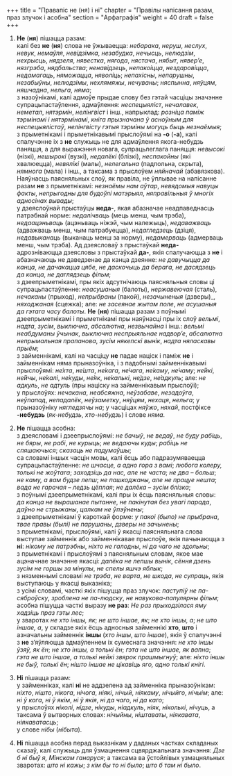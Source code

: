 +++
title = "Правапіс не (ня) і ні"
chapter = "Правілы напісання разам, праз злучок і асобна"
section = "Арфаграфія"
weight = 40
draft = false
+++

1. __Не__ (__ня__) пішацца разам:
<br>калі без __не__ (__ня__) слова не ўжываецца: _небарака_, _неруш_, _неслух_, _невук_, _немаўля_, _невідзімка_, _незабудка_, _нечысць_, _нелюдзім_, _нехрысць_, _нядзеля_, _нявестка_, _нягода_, _нястача_, _нябыт_, _нявер’е_, _нязгрэба_, _нядбальства_; _ненавідзець_, _непакоіцца_, _нездаровіцца_, _недамагаць_, _няможацца_, _няволіць_; _непахісны_, _непарушны_, _незабыўны_, _нелюдзімы_, _нехлямяжы_, _нечуваны_; _няспынна_, _няўцям_, _няшчадна_, _нельга_, _няма_;
<br>з назоўнікамі, калі адмоўе прыдае слову без гэтай часціцы значэнне супрацьпастаўлення, адмаўлення: _неспецыяліст_, _нечалавек_, _неметал_, _нятэрмін_, _нелінгвіст_ і інш., напрыклад: _розніца паміж тэрмінамі і нятэрмінамі_, _кніга прызначана ў асноўным для неспецыялістаў_, _нелінгвісту гэтыя тэрміны могуць быць незнаёмыя_;
<br>з прыметнікамі і прыметнікавымі прыслоўямі на __-о__ (__-а__), калі спалучэнне іх з __не__ служыць не для адмаўлення якога-небудзь паняцця, а для выражэння новага, супрацьлеглага паняцця: _невысокі_ (нізкі), _нешырокі_ (вузкі), _недалёкі_ (блізкі), _неспакойны_ (які хвалюецца), _невялікі_ (малы), _нелегальна_ (падпольна, скрыта), _нямнога_ (мала) і інш., а таксама з прыслоўем _няйначай_ (абавязкова). Наяўнасць паясняльных слоў, як правіла, не ўплывае на напісанне разам __не__ з прыметнікамі: _незнаёмы нам аўтар_, _невядомыя навуцы факты_, _непрыгодны для будоўлі матэрыял_, _няправільныя ў многіх адносінах вывады_;
<br>у дзеяслоўнай прыстаўцы __неда-__, якая абазначае неадпаведнасць патрэбнай норме: _недалічваць_ (мець менш, чым трэба), _недаацэньваць_ (ацэньваць ніжэй, чым належыць), _недаважваць_ (адважваць менш, чым патрабуецца), _недагледзець_ (дзіця), _недавыканаць_ (выканаць менш за норму), _недамерваць_ (адмерваць менш, чым трэба). Ад дзеясловаў з прыстаўкай __неда-__ адрозніваюцца дзеясловы з прыстаўкай __да-__, якія спалучаюцца з __не__ і абазначаюць не даведзенае да канца дзеянне: _не давучыцца да канца_, _не дачакацца цябе_, _не даскочыць да берага_, _не дасядзець да канца_, _не даглядзець фільм_;
<br>з дзеепрыметнікамі, пры якіх адсутнічаюць паясняльныя словы ці супрацьпастаўленне: _неасушаныя_ (балоты), _нержавеючая_ (сталь), _нечаканы_ (прыход), _непрыбраны_ (пакой), _незачыненыя_ (дзверы)_, _няходжаная_ (сцежка); але: _не засеянае жытам поле_, _не асушаныя да гэтага часу балоты_. __Не__ (__ня__) пішацца разам з поўнымі дзеепрыметнікамі і прыметнікамі пры наяўнасці пры іх слоў _вельмі_, _надта_, _зусім_, _выключна_, _абсалютна_, _незвычайна_ і інш.: _вельмі неабдуманы ўчынак_, _выключна неспрыяльнае надвор’е_, _абсалютна непрымальная прапанова_, _зусім някепскі вынік_, _надта няласкавы прыём_;
<br>з займеннікамі, калі на часціцу __не__ падае націск і паміж __не__ і займеннікам няма прыназоўніка, і з падобнымі займеннікавымі прыслоўямі: _не&#769;хта_, _не&#769;шта_, _не&#769;кага_, _не&#769;чага_, _не&#769;каму_, _не&#769;чаму_; _не&#769;йкі_, _не&#769;йчы_, _не&#769;калі_, _не&#769;куды_, _не&#769;як_, _не&#769;калькі_, _не&#769;дзе_, _не&#769;адкуль_; але: _не адкуль_, _не адтуль_ (пры націску на займеннікавым прыслоўі);
<br>у прыслоўях: _нечакана_, _неабсяжна_, _неўзабаве_, _незадоўга_, _неўпапад_, _непадалёк_, _неўзаметку_, _няўцям_, _нехаця_, _нельга_; у прыназоўніку _нягледзячы на_; у часціцах _няўжо_, _няхай_, постфіксе __-небудзь__ (_як-небудзь_, _хто-небудзь_) і слове _няма_.

2. __Не__ пішацца асобна:
<br>з дзеясловамі і дзеепрыслоўямі: _не бачыў_, _не ведаў_, _не буду рабіць_, _не бяры_, _не рабі_, _не курыць_; _не ведаючы куды_; _рабіць не спяшаючыся_; _сказаць не падумаўшы_;
<br>са словамі іншых часцін мовы, калі ёсць або падразумяваецца супрацьпастаўленне: _не шчасце, а адно гора з вамі_; _любога колеру, толькі не жоўтага_; _заходзіць да нас, але не часта_; _не два – больш_; _не каму, а вам будзе лепш_; _не пашкоджаны, але не працуе нешта_; _вада не гарачая – ледзь цёплая_; _не далёка – зусім блізка_;
<br>з поўнымі дзеепрыметнікамі, калі пры іх ёсць паясняльныя словы: _да канца не вырашанае пытанне_, _не пакінутая без увагі парада_, _даўно не стрыжаны_, _цалкам не ўпэўнены_;
<br>з дзеепрыметнікамі ў кароткай форме: _у пакоі (было) не прыбрана_, _твае правы (былі) не парушаны_, _дзверы не зачынены_;
<br>з прыметнікамі, прыслоўямі, калі ў якасці паясняльнага слова выступае займеннік або займеннікавае прыслоўе, якія пачынаюцца з __ні__: _нікому не патрэбны_, _ніхто не галодны_, _ні да чаго не здольны_;
<br>з прыметнікамі і прыслоўямі з паясняльным словам, якое мае ацэначнае значэнне якасці: _далёка не лепшы вынік_, _сёння дзень зусім не горшы за мінулы_, _не спелы яшчэ яблык_;
<br>з нязменнымі словамі _не трэба_, _не варта_, _не шкода_, _не супраць_, якія выступаюць у якасці выказніка;
<br>з усімі словамі, часткі якіх пішуцца праз злучок: _паступіў не па-сяброўску_, _зроблена не па-людску_, _не навукова-папулярны фільм_;
<br>асобна пішуцца часткі выразу __не раз__: _Не раз прыходзілася яму хадзіць праз гэты лес_;
<br>у зваротах _не хто іншы, як_; _не што іншае, як_; _не хто іншы, а_; _не што іншае, а_, у складзе якіх ёсць адносныя займеннікі __хто__, __што__ і азначальны займеннік __іншы__ (_хто іншы_, _што іншае_), якія ў спалучэнні з __не__ з’яўляюцца адмаўленнем іх сумеснага значэння: _не хто іншы ўзяў, як ён_; _не хто іншы, а толькі ён_; _гэта не што іншае, як вапна_; _гэта не што іншае, а толькі нейкі звярок прашмыгнуў_; але: _ніхто іншы не быў, толькі ён_; _нішто іншае не цікавіць яго, адно толькі кнігі_.

3. __Ні__ пішацца разам:
<br>у займенніках, калі __ні__ не аддзелена ад займенніка прыназоўнікам: _ніхто_, _нішто_, _нікога_, _нічога_, _ніякі_, _нічый_, _ніякаму_, _нічыйго_, _нічыім_; але: _ні ў кога_, _ні ў якім_, _ні ў якія_, _ні да чаго_, _ні да каго_;
<br>у прыслоўях _ніколі_, _нідзе_, _нікуды_, _ніадкуль_, _ніяк_, _ніколькі_, _нічуць_, а таксама ў вытворных словах: _нічыйны_, _ніштаваты_, _ніякавата_, _ніякаватасць_;
<br>у слове _нібы_ (_нібыта_).

4. __Ні__ пішацца асобна перад выказнікам у даданых частках складаных сказаў, калі служыць для ўзмацнення сцвярджальнага значэння: _Дзе б ні быў я, Мінскам ганаруся_; а таксама ва ўстойлівых узмацняльных зваротах: _што ні кажы_; _з кім бы то ні было_; _што б там ні было_.